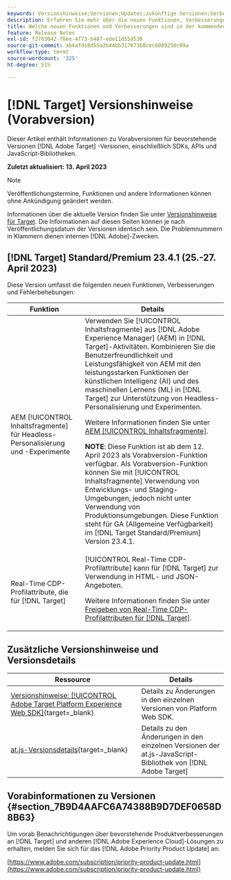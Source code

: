 ```yaml
---
keywords: Versionshinweise;Versionen;Updates;zukünftige Versionen;Verbesserungen;neue Funktionen;Fehlerbehebungen;Updates;Vorabversion
description: Erfahren Sie mehr über die neuen Funktionen, Verbesserungen und Fehlerbehebungen, die in der kommenden Version von [!DNL Adobe Target], einschließlich SDKs, APIs und JavaScript-Bibliotheken.
title: Welche neuen Funktionen und Verbesserungen sind in der kommenden  [!DNL Target] -Version enthalten?
feature: Release Notes
exl-id: f2783042-f6ee-4f73-b487-ede11d55d530
source-git-commit: ab4afd18d55a2b44bb31787360cec6089250c69a
workflow-type: tm+mt
source-wordcount: '325'
ht-degree: 51%

---
```


# [!DNL Target] Versionshinweise (Vorabversion)

Dieser Artikel enthält Informationen zu Vorabversionen für bevorstehende Versionen [!DNL Adobe Target] -Versionen, einschließlich SDKs, APIs und JavaScript-Bibliotheken.

**Zuletzt aktualisiert: 13. April 2023**

>[!NOTE]
>
>Veröffentlichungstermine, Funktionen und andere Informationen können ohne Ankündigung geändert werden.
>
>Informationen über die aktuelle Version finden Sie unter [Versionshinweise für Target](release-notes.md). Die Informationen auf diesen Seiten können je nach Veröffentlichungsdatum der Versionen identisch sein. Die Problemnummern in Klammern dienen internen [!DNL Adobe]-Zwecken.

## [!DNL Target] Standard/Premium 23.4.1 (25.-27. April 2023)

Diese Version umfasst die folgenden neuen Funktionen, Verbesserungen und Fehlerbehebungen:

| Funktion | Details |
|--- |--- |
| AEM [!UICONTROL Inhaltsfragmente] für Headless-Personalisierung und -Experimente | Verwenden Sie [!UICONTROL Inhaltsfragmente] aus [!DNL Adobe Experience Manager] (AEM) in [!DNL Target]-Aktivitäten. Kombinieren Sie die Benutzerfreundlichkeit und Leistungsfähigkeit von AEM mit den leistungsstarken Funktionen der künstlichen Intelligenz (AI) und des maschinellen Lernens (ML) in [!DNL Target] zur Unterstützung von Headless-Personalisierung und Experimenten.<P>Weitere Informationen finden Sie unter [AEM [!UICONTROL Inhaltsfragmente]](/help/main/c-integrating-target-with-mac/aem/content-fragments-aem.md).<P>**NOTE**: Diese Funktion ist ab dem 12. April 2023 als Vorabversion-Funktion verfügbar. Als Vorabversion-Funktion können Sie mit [!UICONTROL Inhaltsfragmente] Verwendung von Entwicklungs- und Staging-Umgebungen, jedoch nicht unter Verwendung von Produktionsumgebungen. Diese Funktion steht für GA (Allgemeine Verfügbarkeit) im [!DNL Target Standard/Premium] Version 23.4.1. |
| Real-Time CDP-Profilattribute, die für [!DNL Target] | [!UICONTROL Real-Time CDP-Profilattribute] kann für [!DNL Target] zur Verwendung in HTML- und JSON-Angeboten.<P>Weitere Informationen finden Sie unter [Freigeben von Real-Time CDP-Profilattributen für [!DNL Target]](/help/main/c-integrating-target-with-mac/integrating-with-rtcdp.md#rtcdp-profile-attributes). |

## Zusätzliche Versionshinweise und Versionsdetails

| Ressource | Details |
|--- |--- |
| [Versionshinweise: [!UICONTROL Adobe Target Platform Experience Web SDK]](https://experienceleague.adobe.com/docs/experience-platform/edge/release-notes.html?lang=de){target=_blank} | Details zu Änderungen in den einzelnen Versionen von Platform Web SDK. |
| [at.js-Versionsdetails](https://developer.adobe.com/target/implement/client-side/atjs/target-atjs-versions/){target=_blank} | Details zu den Änderungen in den einzelnen Versionen der at.js-JavaScript-Bibliothek von [!DNL Adobe Target] |


## Vorabinformationen zu Versionen {#section_7B9D4AAFC6A74388B9D7DEF0658D8B63}

Um vorab Benachrichtigungen über bevorstehende Produktverbesserungen an [!DNL Target] und anderen [!DNL Adobe Experience Cloud]-Lösungen zu erhalten, melden Sie sich für das [!DNL Adobe Priority Product Update] an:

[https://www.adobe.com/subscription/priority-product-update.html](https://www.adobe.com/subscription/priority-product-update.html)
